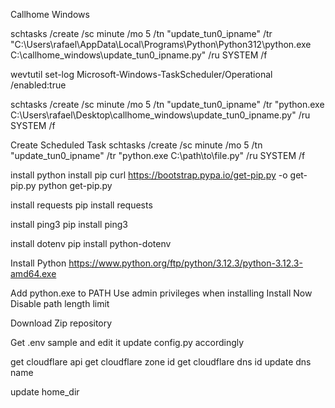 Callhome Windows

schtasks /create /sc minute /mo 5 /tn "update_tun0_ipname" /tr "C:\Users\rafael\AppData\Local\Programs\Python\Python312\python.exe C:\callhome_windows\update_tun0_ipname.py" /ru SYSTEM /f

wevtutil set-log Microsoft-Windows-TaskScheduler/Operational /enabled:true


schtasks /create /sc minute /mo 5 /tn "update_tun0_ipname" /tr "python.exe C:\Users\rafael\Desktop\callhome_windows\update_tun0_ipname.py" /ru SYSTEM /f

Create Scheduled Task
schtasks /create /sc minute /mo 5 /tn "update_tun0_ipname" /tr "python.exe C:\path\to\file.py" /ru SYSTEM /f

install python
install pip
curl https://bootstrap.pypa.io/get-pip.py -o get-pip.py
python get-pip.py

install requests
pip install requests


install ping3
pip install ping3

install dotenv
pip install python-dotenv

Install Python
https://www.python.org/ftp/python/3.12.3/python-3.12.3-amd64.exe

Add python.exe to PATH
Use admin privileges when installing
Install Now
Disable path length limit

Download Zip repository

Get .env sample and edit it
update config.py accordingly

get cloudflare api
get cloudflare zone id
get cloudflare dns id
update dns name

update home_dir
